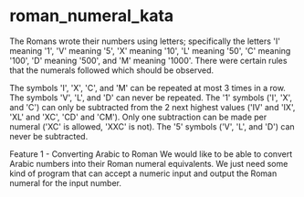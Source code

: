 # roman_numeral_kata

The Romans wrote their numbers using letters; specifically the letters 'I' meaning '1', 'V' meaning '5', 'X' meaning '10', 'L' meaning '50', 'C' meaning '100', 'D' meaning '500', and 'M' meaning '1000'. There were certain rules that the numerals followed which should be observed.

The symbols 'I', 'X', 'C', and 'M' can be repeated at most 3 times in a row. The symbols 'V', 'L', and 'D' can never be repeated. The '1' symbols ('I', 'X', and 'C') can only be subtracted from the 2 next highest values ('IV' and 'IX', 'XL' and 'XC', 'CD' and 'CM'). Only one subtraction can be made per numeral ('XC' is allowed, 'XXC' is not). The '5' symbols ('V', 'L', and 'D') can never be subtracted.

Feature 1 - Converting Arabic to Roman
We would like to be able to convert Arabic numbers into their Roman numeral equivalents. We just need some kind of program that can accept a numeric input and output the Roman numeral for the input number.
